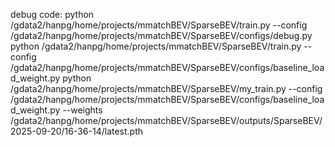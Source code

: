 


debug code:
python /gdata2/hanpg/home/projects/mmatchBEV/SparseBEV/train.py --config /gdata2/hanpg/home/projects/mmatchBEV/SparseBEV/configs/debug.py
python /gdata2/hanpg/home/projects/mmatchBEV/SparseBEV/train.py --config /gdata2/hanpg/home/projects/mmatchBEV/SparseBEV/configs/baseline_load_weight.py
python /gdata2/hanpg/home/projects/mmatchBEV/SparseBEV/my_train.py --config /gdata2/hanpg/home/projects/mmatchBEV/SparseBEV/configs/baseline_load_weight.py --weights /gdata2/hanpg/home/projects/mmatchBEV/SparseBEV/outputs/SparseBEV/2025-09-20/16-36-14/latest.pth